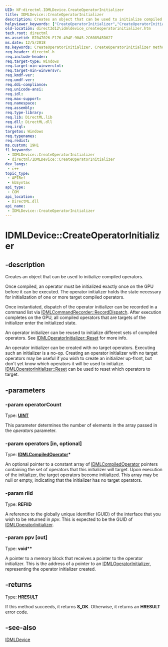 ```yaml
---
UID: NF:directml.IDMLDevice.CreateOperatorInitializer
title: IDMLDevice::CreateOperatorInitializer
description: Creates an object that can be used to initialize compiled operators.
helpviewer_keywords: ["CreateOperatorInitializer","CreateOperatorInitializer method","CreateOperatorInitializer method","IDMLDevice interface","IDMLDevice interface","CreateOperatorInitializer method","IDMLDevice.CreateOperatorInitializer","IDMLDevice::CreateOperatorInitializer","direct3d12.idmldevice_createoperatorinitializer","directml/IDMLDevice::CreateOperatorInitializer"]
old-location: direct3d12\idmldevice_createoperatorinitializer.htm
tech.root: directml
ms.assetid: B7047026-F176-494E-90A5-2C6085A5D027
ms.date: 12/5/2018
ms.keywords: CreateOperatorInitializer, CreateOperatorInitializer method, CreateOperatorInitializer method,IDMLDevice interface, IDMLDevice interface,CreateOperatorInitializer method, IDMLDevice.CreateOperatorInitializer, IDMLDevice::CreateOperatorInitializer, direct3d12.idmldevice_createoperatorinitializer, directml/IDMLDevice::CreateOperatorInitializer
req.header: directml.h
req.include-header: 
req.target-type: Windows
req.target-min-winverclnt: 
req.target-min-winversvr: 
req.kmdf-ver: 
req.umdf-ver: 
req.ddi-compliance: 
req.unicode-ansi: 
req.idl: 
req.max-support: 
req.namespace: 
req.assembly: 
req.type-library: 
req.lib: DirectML.lib
req.dll: DirectML.dll
req.irql: 
targetos: Windows
req.typenames: 
req.redist: 
ms.custom: 19H1
f1_keywords:
 - IDMLDevice::CreateOperatorInitializer
 - directml/IDMLDevice::CreateOperatorInitializer
dev_langs:
 - c++
topic_type:
 - APIRef
 - kbSyntax
api_type:
 - COM
api_location:
 - DirectML.dll
api_name:
 - IDMLDevice::CreateOperatorInitializer
---
```


# IDMLDevice::CreateOperatorInitializer


## -description

Creates an object that can be used to initialize compiled operators.

Once compiled, an operator must be
        initialized exactly once on the GPU before it can be executed. The operator initializer holds the state
        necessary for initialization of one or more target compiled operators.

Once instantiated, dispatch of the operator initializer can be recorded in a command list via
        [IDMLCommandRecorder::RecordDispatch](/windows/win32/api/directml/nf-directml-idmlcommandrecorder-recorddispatch). After execution completes on the GPU, all compiled operators that are
        targets of the initializer enter the initialized state.

An operator initializer can be reused to initialize different sets of compiled operators. See
        [IDMLOperatorInitializer::Reset](/windows/win32/api/directml/nf-directml-idmloperatorinitializer-reset) for more info.

An operator initializer can be created with no target operators. Executing such an initializer is a no-op.
        Creating an operator initializer with no target operators may be useful if you wish to create an initializer
        up-front, but don't yet know which operators it will be used to initialize. [IDMLOperatorInitializer::Reset](/windows/win32/api/directml/nf-directml-idmloperatorinitializer-reset) can be used to reset which
        operators to target.

## -parameters

### -param operatorCount

Type: [**UINT**](/windows/desktop/winprog/windows-data-types)

This parameter determines the number of elements in the array passed in the  <i>operators</i> parameter.

### -param operators [in, optional]

Type: <b>[IDMLCompiledOperator](/windows/win32/api/directml/nn-directml-idmlcompiledoperator)*</b>

An optional pointer to a constant array of [IDMLCompiledOperator](/windows/win32/api/directml/nn-directml-idmlcompiledoperator) pointers containing the set of operators that this initializer will target. Upon execution of the initializer, the target
          operators become initialized. This array may be null or empty, indicating that the initializer has no target
          operators.

### -param riid

Type: <b>REFIID</b>

A reference to the globally unique identifier (GUID) of the interface that you wish to be returned in <i>ppv</i>. This is expected to be the GUID of [IDMLOperatorInitializer](/windows/win32/api/directml/nn-directml-idmloperatorinitializer).

### -param ppv [out]

Type: <b>void**</b>

A pointer to a memory block that receives a pointer to the operator initializer. This is the address of a pointer to an [IDMLOperatorInitializer](/windows/win32/api/directml/nn-directml-idmloperatorinitializer), representing  the operator initializer created.

## -returns

Type: [**HRESULT**](/windows/desktop/winprog/windows-data-types)

If this method succeeds, it returns **S_OK**. Otherwise, it returns an **HRESULT** error code.

## -see-also

[IDMLDevice](/windows/win32/api/directml/nn-directml-idmldevice)

